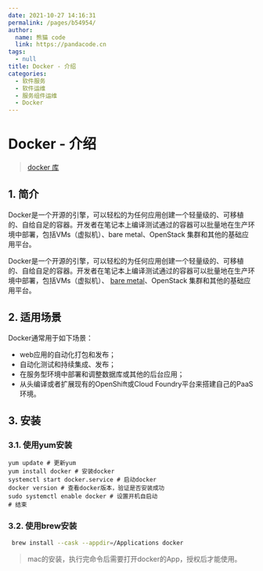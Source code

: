 ```yaml
---
date: 2021-10-27 14:16:31
permalink: /pages/b54954/
author: 
  name: 熊猫 code
  link: https://pandacode.cn
tags: 
  - null
title: Docker - 介绍
categories: 
  - 软件服务
  - 软件运维
  - 服务组件运维
  - Docker
---
```


# Docker - 介绍

> [docker 库](https://hub.docker.com)

## 1. 简介

​		Docker是一个开源的引擎，可以轻松的为任何应用创建一个轻量级的、可移植的、自给自足的容器。开发者在笔记本上编译测试通过的容器可以批量地在生产环境中部署，包括VMs（虚拟机）、bare metal、OpenStack 集群和其他的基础应用平台。

​		Docker是一个开源的引擎，可以轻松的为任何应用创建一个轻量级的、可移植的、自给自足的容器。开发者在笔记本上编译测试通过的容器可以批量地在生产环境中部署，包括VMs（虚拟机）、 [bare metal](http://www.whatis.com.cn/word_5275.htm)、OpenStack 集群和其他的基础应用平台。 

## 2. 适用场景

Docker通常用于如下场景：

- web应用的自动化打包和发布；
- 自动化测试和持续集成、发布；
- 在服务型环境中部署和调整数据库或其他的后台应用；
- 从头编译或者扩展现有的OpenShift或Cloud Foundry平台来搭建自己的PaaS环境。

## 3. 安装

### 3.1. 使用yum安装

```shell
yum update # 更新yum
yum install docker # 安装docker
systemctl start docker.service # 启动docker
docker version # 查看docker版本，验证是否安装成功
sudo systemctl enable docker # 设置开机自启动
# 结束
```

### 3.2. 使用brew安装

```sh
 brew install --cask --appdir=/Applications docker
```

> mac的安装，执行完命令后需要打开docker的App，授权后才能使用。
